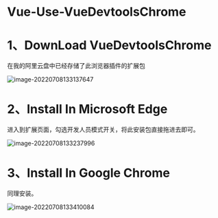 # Vue-Use-VueDevtoolsChrome

# 1、DownLoad VueDevtoolsChrome

在我的阿里云盘中已经存储了此浏览器插件的扩展包

![image-20220708133137647](C:/Users/wangnaixing/AppData/Roaming/Typora/typora-user-images/image-20220708133137647.png)

# 2、Install In Microsoft Edge

进入到扩展页面，勾选开发人员模式开关，将此安装包直接拖进去即可。

![image-20220708133237996](C:/Users/wangnaixing/AppData/Roaming/Typora/typora-user-images/image-20220708133237996.png)

# 3、Install In Google Chrome

同理安装。

![image-20220708133410084](C:/Users/wangnaixing/AppData/Roaming/Typora/typora-user-images/image-20220708133410084.png)